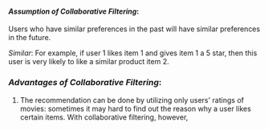 #### *Assumption of Collaborative Filtering*:
Users who have similar preferences in the past will have similar preferences in the future.

*Similar*: For example, if user 1 likes item 1 and gives item 1 a 5 star, then this user is very likely to like a similar product item 2. 

### *Advantages of Collaborative Filtering*:
1. The recommendation can be done by utilizing only users' ratings of movies: sometimes it may hard to find out the reason why a user likes certain items. With collaborative filtering, however, 
